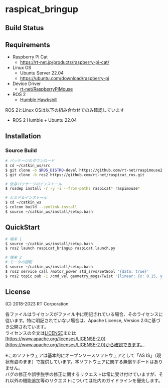 # raspicat_bringup


## Build Status


## Requirements

- Raspberry Pi Cat
  - https://rt-net.jp/products/raspberry-pi-cat/
- Linux OS
  - Ubuntu Server 22.04
  - https://ubuntu.com/download/raspberry-pi
- Device Driver
  - [rt-net/RaspberryPiMouse](https://github.com/rt-net/RaspberryPiMouse)
- ROS 2
  - [Humble Hawksbill](https://docs.ros.org/en/humble/Installation.html)

ROS 2とLinux OSは以下の組み合わせでのみ確認しています

* ROS 2 Humble + Ubuntu 22.04

## Installation

### Source Build

```sh
# パッケージのダウンロード
$ cd ~/catkin_ws/src
$ git clone -b $ROS_DISTRO-devel https://github.com/rt-net/raspimouse2.git
$ git clone -b ros2 https://github.com/rt-net/raspicat_ros.git

# 依存パッケージのインストール
$ rosdep install -r -y -i --from-paths raspicat* raspimouse*

# ビルド＆インストール
$ cd ~/catkin_ws
$ colcon build --symlink-install
$ source ~/catkin_ws/install/setup.bash
```

## QuickStart

```sh
# 端末 1
$ source ~/catkin_ws/install/setup.bash
$ ros2 launch raspicat_bringup raspicat.launch.py

# 端末 2
# モータの回転
$ source ~/catkin_ws/install/setup.bash
$ ros2 service call /motor_power std_srvs/SetBool '{data: true}'
$ ros2 topic pub -1 /cmd_vel geometry_msgs/Twist '{linear: {x: 0.15, y: 0, z: 0}, angular: {x: 0, y: 0, z: 0.1}}'
```

## License

(C) 2018-2023 RT Corporation

各ファイルはライセンスがファイル中に明記されている場合、そのライセンスに従います。特に明記されていない場合は、Apache License, Version 2.0に基づき公開されています。  
ライセンスの全文は[LICENSE](./LICENSE)または[https://www.apache.org/licenses/LICENSE-2.0](https://www.apache.org/licenses/LICENSE-2.0)から確認できます。

※このソフトウェアは基本的にオープンソースソフトウェアとして「AS IS」（現状有姿のまま）で提供しています。本ソフトウェアに関する無償サポートはありません。  
バグの修正や誤字脱字の修正に関するリクエストは常に受け付けていますが、それ以外の機能追加等のリクエストについては社内のガイドラインを優先します。
